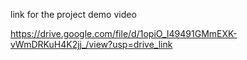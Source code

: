 link for the project demo video

https://drive.google.com/file/d/1opiO_I49491GMmEXK-vWmDRKuH4K2jj_/view?usp=drive_link